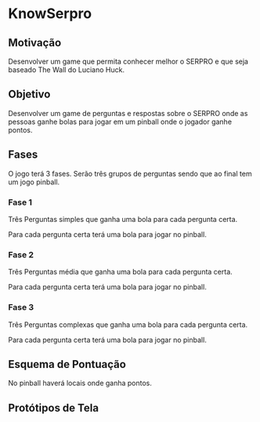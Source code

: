# KnowSerpro

## Motivação

Desenvolver um game que permita conhecer melhor o SERPRO e que seja baseado The Wall do Luciano Huck.

## Objetivo 

Desenvolver um game de perguntas e respostas sobre o SERPRO onde as pessoas ganhe bolas para jogar em um pinball onde o jogador ganhe pontos.

## Fases

O jogo terá 3 fases. Serão três grupos de perguntas sendo que ao final tem um jogo pinball.

### Fase 1

Três Perguntas simples que ganha uma bola para cada pergunta certa.

Para cada pergunta certa terá uma bola para jogar no pinball.

### Fase 2

Três Perguntas média que ganha uma bola para cada pergunta certa.

Para cada pergunta certa terá uma bola para jogar no pinball.

### Fase 3

Três Perguntas complexas que ganha uma bola para cada pergunta certa.

Para cada pergunta certa terá uma bola para jogar no pinball.

## Esquema de Pontuação

No pinball haverá locais onde ganha pontos.

## Protótipos de Tela